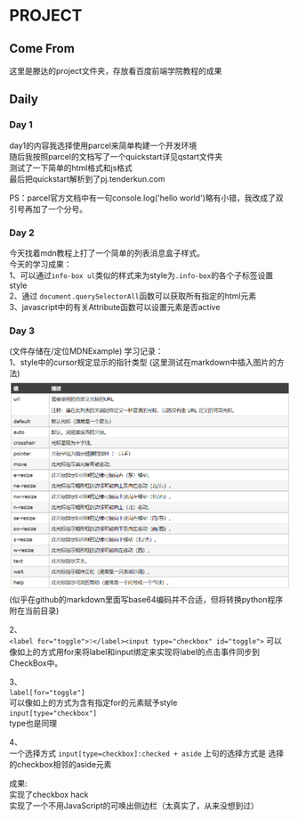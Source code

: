 # PROJECT  
## Come From  
这里是滕达的project文件夹，存放看百度前端学院教程的成果  

## Daily  
### Day 1  
day1的内容我选择使用parcel来简单构建一个开发环境  
随后我按照parcel的文档写了一个quickstart详见qstart文件夹  
测试了一下简单的html格式和js格式  
最后把quickstart解析到了pj.tenderkun.com  

PS：parcel官方文档中有一句console.log('hello world')略有小错，我改成了双引号再加了一个分号。  

### Day 2  
今天找着mdn教程上打了一个简单的列表消息盒子样式。  
今天的学习成果：  
1、可以通过`info-box ul`类似的样式来为style为`.info-box`的各个子标签设置style  
2、通过 `document.querySelectorAll`函数可以获取所有指定的html元素  
3、javascript中的有关Attribute函数可以设置元素是否active  

### Day 3  
(文件存储在/定位MDNExample)
学习记录：  
1、style中的cursor规定显示的指针类型
(这里测试在markdown中插入图片的方法)  
![insertpng](../../img/cursorListFromTengda.png)  
(似乎在github的markdown里面写base64编码并不合适，但将转换python程序附在当前目录)  

2、  
`<label for="toggle">❔</label><input type="checkbox" id="toggle">`
可以像如上的方式用for来将label和input绑定来实现将label的点击事件同步到CheckBox中。  

3、  
`label[for="toggle"] `  
可以像如上的方式为含有指定for的元素赋予style  
`input[type="checkbox"]`  
type也是同理  

4、  
一个选择方式
`input[type=checkbox]:checked + aside`
上句的选择方式是 选择的checkbox相邻的aside元素

成果:  
实现了checkbox hack  
实现了一个不用JavaScript的可唤出侧边栏（太真实了，从来没想到过）  

